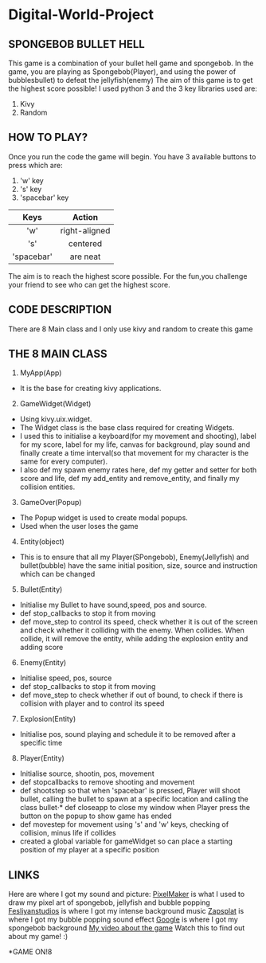 # Digital-World-Project
SPONGEBOB BULLET HELL
------
This game is a combination of your bullet hell game and spongebob.
In the game, you are playing as Spongebob(Player), and using the power of bubblesbullet) to defeat the jellyfish(enemy)
The aim of this game is to get the highest score possible!
I used python 3 and the 3 key libraries used are:
1. Kivy
2. Random

HOW TO PLAY?
------
Once you run the code the game will begin. 
You have 3 available buttons to press which are:
1. 'w' key
2. 's' key
3. 'spacebar' key

| Keys          | Action        |
| :-----------: |:-------------:| 
| 'w'           | right-aligned | 
| 's'           | centered      |   
| 'spacebar'    | are neat      |   

The aim is to reach the highest score possible. For the fun,you challenge your friend to see who can get the highest score.

CODE DESCRIPTION
------

There are 8 Main class and I only use kivy and random to create this game

THE 8 MAIN CLASS
------
1. MyApp(App)
* It is the base for creating kivy applications.

2. GameWidget(Widget)
* Using kivy.uix.widget.
* The Widget class is the base class required for creating Widgets. 
* I used this to initialise a keyboard(for my movement and shooting), label for my score, label for my life, canvas for background, play sound and finally create a time interval(so that movement for my character is the same for every computer).
* I also def my spawn enemy rates here, def my getter and setter for both score and life, def my add_entity and remove_entity, and finally my collision entities.

3. GameOver(Popup)
* The Popup widget is used to create modal popups. 
* Used when the user loses the game
4. Entity(object)
* This is to ensure that all my Player(SPongebob), Enemy(Jellyfish) and bullet(bubble) have the same initial position, size, source and instruction which can be changed

5. Bullet(Entity)
* Initialise my Bullet to have sound,speed, pos and source.
* def stop_callbacks to stop it from moving
* def move_step to control its speed, check whether it is out of the screen and check whether it colliding with the enemy. When collides. When collide, it will remove the entity, while adding the explosion entity and adding score

6. Enemy(Entity)
* Initialise speed, pos, source
* def stop_callbacks to stop it from moving
* def move_step to check whether if out of bound, to check if there is collision with player and to control its speed

7. Explosion(Entity)
* Initialise pos, sound playing and schedule it to be removed after a specific time

8. Player(Entity)
* Initialise source, shootin, pos, movement
* def stopcallbacks to remove shooting and movement
* def shootstep so that when 'spacebar' is pressed, Player will shoot bullet, calling the bullet to spawn at a specific location and calling the class bullet⋅* def closeapp to close my window when Player press the button on the popup to show game has ended
* def movestep for movement using 's' and 'w' keys, checking of collision, minus life if collides
* created a global variable for gameWidget so can place a starting position of my player at a specific position


LINKS
------
Here are where I got my sound and picture:
[PixelMaker](http://pixelartmaker.com/) is what I used to draw my pixel art of spongebob, jellyfish and bubble popping 
[Fesliyanstudios](https://www.fesliyanstudios.com/royalty-free-music/downloads-c/action-music/9) is where I got my intense background music
[Zapsplat](https://www.zapsplat.com/page/2/?s=bubble+popping&post_type=music&sound-effect-category-id) is where I got my bubble popping sound effect
[Google](https://www.google.com/url?sa=i&url=https%3A%2F%2Fpngimage.net%2Fspongebob-background-png-4%2F&psig=AOvVaw3NHbAStm8MasfLgT_ft58C&ust=1587832370087000&source=images&cd=vfe&ved=0CAIQjRxqFwoTCOC9_9mbiOkCFQAAAAAdAAAAABAD) is where I got my spongebob background
[My video about the game](https://youtu.be/Yj11rsfllSA) Watch this to find out about my game! :)

*GAME ON!8
